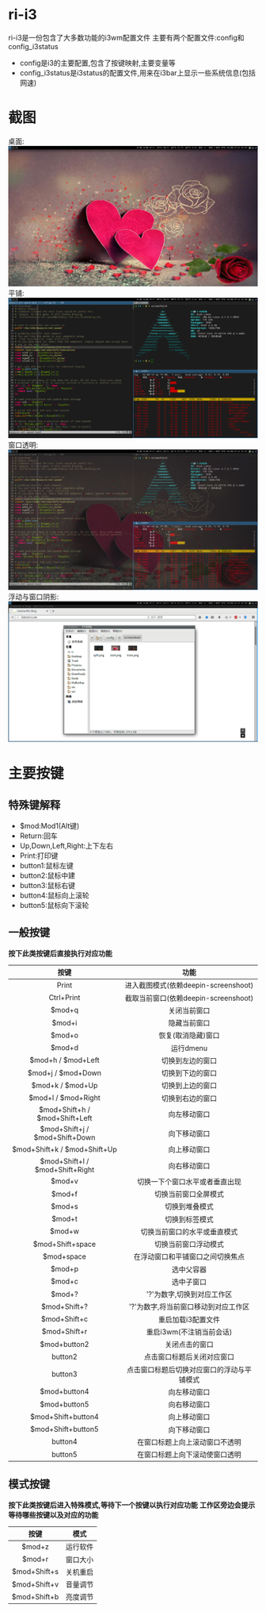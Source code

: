 # ri-i3
ri-i3是一份包含了大多数功能的i3wm配置文件
主要有两个配置文件:config和config_i3status
- config是i3的主要配置,包含了按键映射,主要变量等
- config_i3status是i3status的配置文件,用来在i3bar上显示一些系统信息(包括网速)

# 截图
桌面:
![start](/screenshots/start.png)
平铺:
![split-window](/screenshots/split-window.png)
窗口透明:
![transparent](/screenshots/transparent.png)
浮动与窗口阴影:
![float-shadow](/screenshots/float-shadow.png)

# 主要按键

## 特殊键解释
- $mod:Mod1(Alt键)
- Return:回车
- Up,Down,Left,Right:上下左右
- Print:打印键
- button1:鼠标左键
- button2:鼠标中建
- button3:鼠标右键
- button4:鼠标向上滚轮
- button5:鼠标向下滚轮

## 一般按键
**按下此类按键后直接执行对应功能**

|按键                            |功能                                       |
|:----:                          |:----:                                     |
|Print                           |进入截图模式(依赖deepin-screenshoot)      |
|Ctrl+Print                      |截取当前窗口(依赖deepin-screenshoot)      |
|$mod+q                          |关闭当前窗口                               |
|$mod+i                          |隐藏当前窗口                               |
|$mod+o                          |恢复(取消隐藏)窗口                         |
|$mod+d                          |运行dmenu                                  |
|$mod+h / $mod+Left              |切换到左边的窗口                           |
|$mod+j / $mod+Down              |切换到下边的窗口                           |
|$mod+k / $mod+Up                |切换到上边的窗口                           |
|$mod+l / $mod+Right             |切换到右边的窗口                           |
|$mod+Shift+h / $mod+Shift+Left  |向左移动窗口                               |
|$mod+Shift+j / $mod+Shift+Down  |向下移动窗口                               |
|$mod+Shift+k / $mod+Shift+Up    |向上移动窗口                               |
|$mod+Shift+l / $mod+Shift+Right |向右移动窗口                               |
|$mod+v                          |切换一下个窗口水平或者垂直出现             |
|$mod+f                          |切换当前窗口全屏模式                       |
|$mod+s                          |切换到堆叠模式                             |
|$mod+t                          |切换到标签模式                             |
|$mod+w                          |切换当前窗口的水平或垂直模式               |
|$mod+Shift+space                |切换当前窗口浮动模式                       |
|$mod+space                      |在浮动窗口和平铺窗口之间切换焦点           |
|$mod+p                          |选中父容器                                 |
|$mod+c                          |选中子窗口                                 |
|$mod+?                          |'?'为数字,切换到对应工作区                 |
|$mod+Shift+?                    |'?'为数字,将当前窗口移动到对应工作区       |
|$mod+Shift+c                    |重启加载i3配置文件                         |
|$mod+Shift+r                    |重启i3wm(不注销当前会话)                   |
|$mod+button2                    |关闭点击的窗口                             |
|button2                         |点击窗口标题后关闭对应窗口                 |
|button3                         |点击窗口标题后切换对应窗口的浮动与平铺模式 |
|$mod+button4                    |向左移动窗口                               |
|$mod+button5                    |向右移动窗口                               |
|$mod+Shift+button4              |向上移动窗口                               |
|$mod+Shift+button5              |向下移动窗口                               |
|button4                         |在窗口标题上向上滚动窗口不透明             |
|button5                         |在窗口标题上向下滚动使窗口透明             |

## 模式按键
**按下此类按键后进入特殊模式,等待下一个按键以执行对应功能**
**工作区旁边会提示等待哪些按键以及对应的功能**

|按键                |模式     |
|:----:              |:----:    |
|$mod+z              |运行软件 |
|$mod+r              |窗口大小 |
|$mod+Shift+s        |关机重启 |
|$mod+Shift+v        |音量调节 |
|$mod+Shift+b        |亮度调节 |
